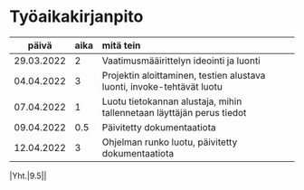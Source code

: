 # Työaikakirjanpito

| päivä | aika | mitä tein  |
| :----:|:-----| :-----|
|29.03.2022|2|Vaatimusmääirittelyn ideointi ja luonti|
|04.04.2022|3|Projektin aloittaminen, testien alustava luonti, invoke-tehtävät luotu|
|07.04.2022|1|Luotu tietokannan alustaja, mihin tallennetaan läyttäjän perus tiedot|
|09.04.2022|0.5|Päivitetty dokumentaatiota|
|12.04.2022|3|Ohjelman runko luotu, päivitetty dokumentaatiota|

|Yht.|9.5||